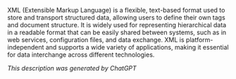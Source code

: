 XML (Extensible Markup Language) is a flexible, text-based format used to store and transport structured data, allowing users to define their own tags and document structure. It is widely used for representing hierarchical data in a readable format that can be easily shared between systems, such as in web services, configuration files, and data exchange. XML is platform-independent and supports a wide variety of applications, making it essential for data interchange across different technologies.

*This description was generated by ChatGPT*